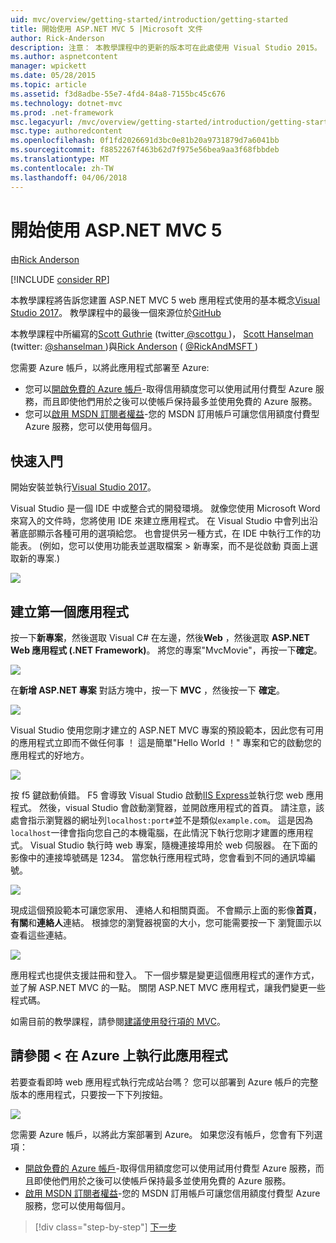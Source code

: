 ```yaml
---
uid: mvc/overview/getting-started/introduction/getting-started
title: 開始使用 ASP.NET MVC 5 |Microsoft 文件
author: Rick-Anderson
description: 注意： 本教學課程中的更新的版本可在此處使用 Visual Studio 2015。 新的教學課程會使用 ASP.NET Core MVC 6，提供許多 improvem...
ms.author: aspnetcontent
manager: wpickett
ms.date: 05/28/2015
ms.topic: article
ms.assetid: f3d8adbe-55e7-4fd4-84a8-7155bc45c676
ms.technology: dotnet-mvc
ms.prod: .net-framework
msc.legacyurl: /mvc/overview/getting-started/introduction/getting-started
msc.type: authoredcontent
ms.openlocfilehash: 0f1fd2026691d3bc0e81b20a9731879d7a6041bb
ms.sourcegitcommit: f8852267f463b62d7f975e56bea9aa3f68fbbdeb
ms.translationtype: MT
ms.contentlocale: zh-TW
ms.lasthandoff: 04/06/2018
---
```

<a name="getting-started-with-aspnet-mvc-5"></a>開始使用 ASP.NET MVC 5
====================
由[Rick Anderson](https://github.com/Rick-Anderson)

[!INCLUDE [consider RP](../../../../includes/razor.md)]

 本教學課程將告訴您建置 ASP.NET MVC 5 web 應用程式使用的基本概念[Visual Studio 2017](https://www.visualstudio.com/)。 教學課程中的最後一個來源位於[GitHub](https://github.com/aspnet/Docs/tree/master/aspnet/mvc/overview/getting-started/introduction/sample/MvcMovie/MvcMovie)


 本教學課程中所編寫的[Scott Guthrie](https://weblogs.asp.net/scottgu/) (twitter[ @scottgu ](https://twitter.com/scottgu) )， [Scott Hanselman](http://www.hanselman.com/blog/) (twitter: [ @shanselman ](https://twitter.com/shanselman) )與[Rick Anderson](https://twitter.com/RickAndMSFT) ( [ @RickAndMSFT ](https://twitter.com/#!/RickAndMSFT) )

 您需要 Azure 帳戶，以將此應用程式部署至 Azure:

 - 您可以[開啟免費的 Azure 帳戶](https://azure.microsoft.com/pricing/free-trial/?WT.mc_id=A443DD604)-取得信用額度您可以使用試用付費型 Azure 服務，而且即使他們用於之後可以使帳戶保持最多並使用免費的 Azure 服務。
 - 您可以[啟用 MSDN 訂閱者權益](https://azure.microsoft.com/pricing/member-offers/msdn-benefits-details/?WT.mc_id=A443DD604)-您的 MSDN 訂用帳戶可讓您信用額度付費型 Azure 服務，您可以使用每個月。


## <a name="getting-started"></a>快速入門

開始安裝並執行[Visual Studio 2017](https://www.visualstudio.com/)。

Visual Studio 是一個 IDE 中或整合式的開發環境。 就像您使用 Microsoft Word 來寫入的文件時，您將使用 IDE 來建立應用程式。 在 Visual Studio 中會列出沿著底部顯示各種可用的選項給您。 也會提供另一種方式，在 IDE 中執行工作的功能表。 (例如，您可以使用功能表並選取檔案 &gt; 新專案，而不是從啟動 頁面上選取新的專案.)


![](getting-started/_static/image1.png)  


## <a name="creating-your-first-application"></a>建立第一個應用程式

按一下**新專案**，然後選取 Visual C# 在左邊，然後**Web** ，然後選取  **ASP.NET Web 應用程式 (.NET Framework)**。 將您的專案"MvcMovie"，再按一下**確定**。

![](getting-started/_static/image2.png)

在**新增 ASP.NET 專案** 對話方塊中，按一下  **MVC** ，然後按一下 **確定**。

![](getting-started/_static/image3.png)

Visual Studio 使用您剛才建立的 ASP.NET MVC 專案的預設範本，因此您有可用的應用程式立即而不做任何事 ！ 這是簡單"Hello World ！" 專案和它的啟動您的應用程式的好地方。

![](getting-started/_static/image4.png)

按 f5 鍵啟動偵錯。 F5 會導致 Visual Studio 啟動[IIS Express](https://www.iis.net/learn/extensions/introduction-to-iis-express/iis-express-overview)並執行您 web 應用程式。 然後，visual Studio 會啟動瀏覽器，並開啟應用程式的首頁。 請注意，該處會指示瀏覽器的網址列`localhost:port#`並不是類似`example.com`。 這是因為`localhost`一律會指向您自己的本機電腦，在此情況下執行您剛才建置的應用程式。 Visual Studio 執行時 web 專案，隨機連接埠用於 web 伺服器。 在下面的影像中的連接埠號碼是 1234。 當您執行應用程式時，您會看到不同的通訊埠編號。

![](getting-started/_static/image5.png)

現成這個預設範本可讓您家用、 連絡人和相關頁面。 不會顯示上面的影像**首頁**，**有關**和**連絡人**連結。 根據您的瀏覽器視窗的大小，您可能需要按一下 瀏覽圖示以查看這些連結。

![](getting-started/_static/image6.png)  

應用程式也提供支援註冊和登入。 下一個步驟是變更這個應用程式的運作方式，並了解 ASP.NET MVC 的一點。 關閉 ASP.NET MVC 應用程式，讓我們變更一些程式碼。

如需目前的教學課程，請參閱[建議使用發行項的 MVC](../mvc-learning-sequence.md)。

## <a name="see-this-app-running-on-azure"></a>請參閱 < 在 Azure 上執行此應用程式

若要查看即時 web 應用程式執行完成站台嗎？ 您可以部署到 Azure 帳戶的完整版本的應用程式，只要按一下下列按鈕。

[![](https://azuredeploy.net/deploybutton.png)](https://azuredeploy.net/?repository=https://github.com/aspnet/Docs/tree/master/aspnet/mvc/overview/getting-started/introduction/sample/MvcMovie&amp;WT.mc_id=deploy_azure_aspnet)

您需要 Azure 帳戶，以將此方案部署到 Azure。 如果您沒有帳戶，您會有下列選項：

- [開啟免費的 Azure 帳戶](https://azure.microsoft.com/pricing/free-trial/?WT.mc_id=A443DD604)-取得信用額度您可以使用試用付費型 Azure 服務，而且即使他們用於之後可以使帳戶保持最多並使用免費的 Azure 服務。
- [啟用 MSDN 訂閱者權益](https://azure.microsoft.com/pricing/member-offers/msdn-benefits-details/?WT.mc_id=A443DD604)-您的 MSDN 訂用帳戶可讓您信用額度付費型 Azure 服務，您可以使用每個月。

> [!div class="step-by-step"]
> [下一步](adding-a-controller.md)
